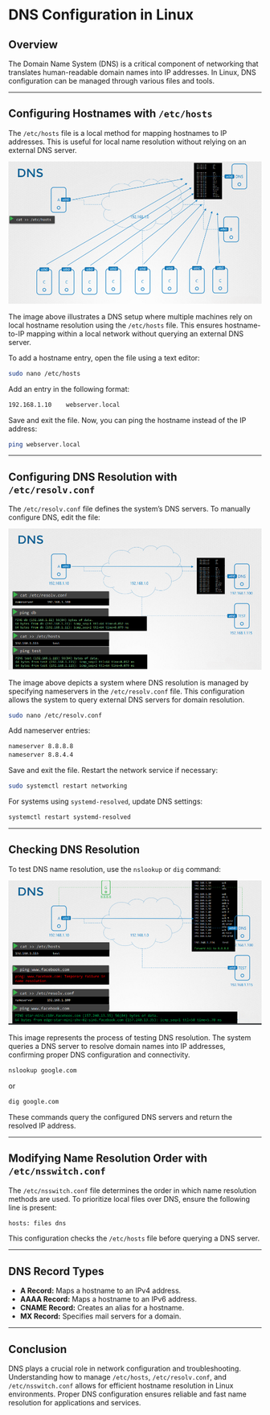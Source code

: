 # DNS Configuration in Linux

## Overview

The Domain Name System (DNS) is a critical component of networking that translates human-readable domain names into IP addresses. In Linux, DNS configuration can be managed through various files and tools.

---

## Configuring Hostnames with `/etc/hosts`

The `/etc/hosts` file is a local method for mapping hostnames to IP addresses. This is useful for local name resolution without relying on an external DNS server.

![DNS Host Configuration](../assets/images/dns_1.png)

The image above illustrates a DNS setup where multiple machines rely on local hostname resolution using the `/etc/hosts` file. This ensures hostname-to-IP mapping within a local network without querying an external DNS server.

To add a hostname entry, open the file using a text editor:

```bash
sudo nano /etc/hosts
```

Add an entry in the following format:

```bash
192.168.1.10    webserver.local
```

Save and exit the file. Now, you can ping the hostname instead of the IP address:

```bash
ping webserver.local
```

---

## Configuring DNS Resolution with `/etc/resolv.conf`

The `/etc/resolv.conf` file defines the system’s DNS servers. To manually configure DNS, edit the file:

![DNS Resolution Setup](../assets/images/dns_3.png)

The image above depicts a system where DNS resolution is managed by specifying nameservers in the `/etc/resolv.conf` file. This configuration allows the system to query external DNS servers for domain resolution.

```bash
sudo nano /etc/resolv.conf
```

Add nameserver entries:

```bash
nameserver 8.8.8.8
nameserver 8.8.4.4
```

Save and exit the file. Restart the network service if necessary:

```bash
sudo systemctl restart networking
```

For systems using `systemd-resolved`, update DNS settings:

```bash
systemctl restart systemd-resolved
```

---

## Checking DNS Resolution

To test DNS name resolution, use the `nslookup` or `dig` command:

![Testing DNS Resolution](../assets/images/dns_2.png)

This image represents the process of testing DNS resolution. The system queries a DNS server to resolve domain names into IP addresses, confirming proper DNS configuration and connectivity.

```bash
nslookup google.com
```

or

```bash
dig google.com
```

These commands query the configured DNS servers and return the resolved IP address.

---

## Modifying Name Resolution Order with `/etc/nsswitch.conf`

The `/etc/nsswitch.conf` file determines the order in which name resolution methods are used. To prioritize local files over DNS, ensure the following line is present:

```bash
hosts: files dns
```

This configuration checks the `/etc/hosts` file before querying a DNS server.

---

## DNS Record Types

- **A Record:** Maps a hostname to an IPv4 address.
- **AAAA Record:** Maps a hostname to an IPv6 address.
- **CNAME Record:** Creates an alias for a hostname.
- **MX Record:** Specifies mail servers for a domain.

---

## Conclusion

DNS plays a crucial role in network configuration and troubleshooting. Understanding how to manage `/etc/hosts`, `/etc/resolv.conf`, and `/etc/nsswitch.conf` allows for efficient hostname resolution in Linux environments. Proper DNS configuration ensures reliable and fast name resolution for applications and services.

